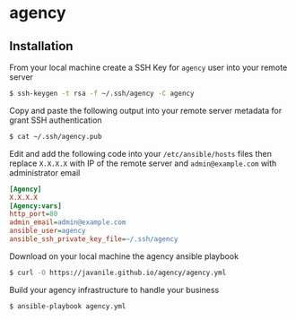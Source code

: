 agency
======



Installation
------------

From your local machine create a SSH Key 
for `agency` user into your remote server 
```bash
$ ssh-keygen -t rsa -f ~/.ssh/agency -C agency
```

Copy and paste the following output 
into your remote server metadata 
for grant SSH authentication
```bash
$ cat ~/.ssh/agency.pub
```

Edit and add the following code 
into your `/etc/ansible/hosts` files
then replace `X.X.X.X` with IP of the remote server
and `admin@example.com` with administrator email
```ini
[Agency]
X.X.X.X
[Agency:vars]
http_port=80
admin_email=admin@example.com
ansible_user=agency
ansible_ssh_private_key_file=~/.ssh/agency
```

Download on your local machine the agency ansible playbook
```bash
$ curl -O https://javanile.github.io/agency/agency.yml 
```

Build your agency infrastructure to handle your business
```bash
$ ansible-playbook agency.yml
```
